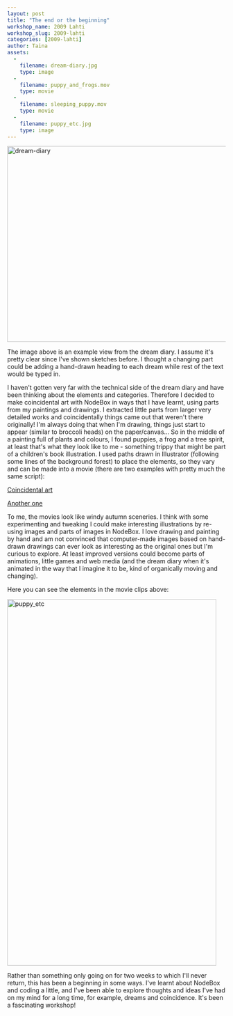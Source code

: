 ```yaml
---
layout: post
title: "The end or the beginning"
workshop_name: 2009 Lahti
workshop_slug: 2009-lahti
categories: [2009-lahti]
author: Taina 
assets:
  -
    filename: dream-diary.jpg
    type: image
  -
    filename: puppy_and_frogs.mov
    type: movie
  -
    filename: sleeping_puppy.mov
    type: movie
  -
    filename: puppy_etc.jpg
    type: image
---
```

<a href="http://workshops.nodebox.net/2009/wp-content/uploads/dream-diary.jpg"><img class="alignnone size-full wp-image-1273" title="dream-diary" src="http://workshops.nodebox.net/2009/wp-content/uploads/dream-diary.jpg" alt="dream-diary" width="599" height="450" /></a>

The image above is an example view from the dream diary. I assume it's pretty clear since I've shown sketches before. I thought a changing part could be adding a hand-drawn heading to each dream while rest of the text would be typed in.

I haven't gotten very far with the technical side of the dream diary and have been thinking about the elements and categories. Therefore I decided to make coincidental art with NodeBox in ways that I have learnt, using parts from my paintings and drawings. I extracted little parts from larger very detailed works and coincidentally things came out that weren't there originally! I'm always doing that when I'm drawing, things just start to appear (similar to broccoli heads) on the paper/canvas... So in the middle of a painting full of plants and colours, I found puppies, a frog and a tree spirit, at least that's what they look like to me - something trippy that might be part of a children's book illustration. I used paths drawn in Illustrator (following some lines of the background forest) to place the elements, so they vary and can be made into a movie (there are two examples with pretty much the same script):

<a href="http://workshops.nodebox.net/2009/wp-content/uploads/puppy_and_frogs.mov">Coincidental art</a>

<a href="http://workshops.nodebox.net/2009/wp-content/uploads/sleeping_puppy.mov">Another one</a>

To me, the movies look like windy autumn sceneries. I think with some experimenting and tweaking I could make interesting illustrations by re-using images and parts of images in NodeBox. I love drawing and painting by hand and am not convinced that computer-made images based on hand-drawn drawings can ever look as interesting as the original ones but I'm curious to explore. At least improved versions could become parts of animations, little games and web media (and the dream diary when it's animated in the way that I imagine it to be, kind of organically moving and changing).

Here you can see the elements in the movie clips above:

<a href="http://workshops.nodebox.net/2009/wp-content/uploads/puppy_etc.jpg"><img class="alignnone size-full wp-image-1297" title="puppy_etc" src="http://workshops.nodebox.net/2009/wp-content/uploads/puppy_etc.jpg" alt="puppy_etc" width="482" height="842" /></a>

Rather than something only going on for two weeks to which I'll never return, this has been a beginning in some ways. I've learnt about NodeBox and coding a little, and I've been able to explore thoughts and ideas I've had on my mind for a long time, for example, dreams and coincidence. It's been a fascinating workshop!
